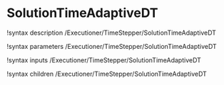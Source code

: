<!-- MOOSE Documentation Stub: Remove this when content is added. -->

# SolutionTimeAdaptiveDT

!syntax description /Executioner/TimeStepper/SolutionTimeAdaptiveDT

!syntax parameters /Executioner/TimeStepper/SolutionTimeAdaptiveDT

!syntax inputs /Executioner/TimeStepper/SolutionTimeAdaptiveDT

!syntax children /Executioner/TimeStepper/SolutionTimeAdaptiveDT
